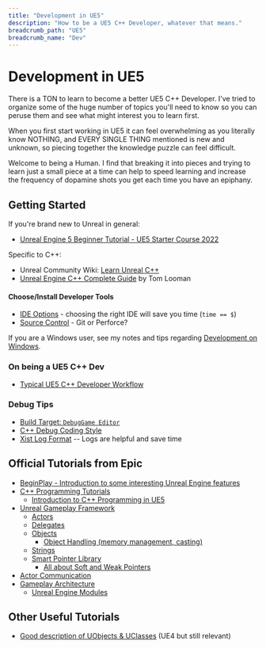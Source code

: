 ```yaml
---
title: "Development in UE5"
description: "How to be a UE5 C++ Developer, whatever that means."
breadcrumb_path: "UE5"
breadcrumb_name: "Dev"
---
```


# Development in UE5

There is a TON to learn to become a better UE5 C++ Developer.  I've tried to organize some of
the huge number of topics you'll need to know so you can peruse them and see what might
interest you to learn first.

When you first start working in UE5 it can feel overwhelming as you literally know NOTHING,
and EVERY SINGLE THING mentioned is new and unknown, so piecing together the knowledge
puzzle can feel difficult.

Welcome to being a Human.  I find that breaking it into pieces and trying to learn just a
small piece at a time can help to speed learning and increase the frequency of dopamine shots you get
each time you have an epiphany.


## Getting Started

If you're brand new to Unreal in general:

- [Unreal Engine 5 Beginner Tutorial - UE5 Starter Course 2022](https://www.youtube.com/watch?v=k-zMkzmduqI)

Specific to C++:

- Unreal Community Wiki: [Learn Unreal C++](https://unrealcommunity.wiki/unreal-cpp-d702003t)
- [Unreal Engine C++ Complete Guide](https://www.tomlooman.com/unreal-engine-cpp-guide/) by Tom Looman


#### Choose/Install Developer Tools

- [IDE Options](./IDE) - choosing the right IDE will save you time (`time == $`)
- [Source Control](./Source-Control) - Git or Perforce?

If you are a Windows user, see my notes and tips regarding
[Development on Windows](/Windows/).


### On being a UE5 C++ Dev

- [Typical UE5 C++ Developer Workflow](./Workflow)


### Debug Tips

- [Build Target: `DebugGame Editor`](./DebuggingTips#BuildTarget_DebugGame_Editor)
- [C++ Debug Coding Style](./DebuggingTips#CppCodingStyleDebugging)
- [Xist Log Format](./DebuggingTips#XistLogFormat) -- Logs are helpful and save time


## Official Tutorials from Epic

- [BeginPlay - Introduction to some interesting Unreal Engine features](https://dev.epicgames.com/community/learning/paths/0w/unreal-engine-beginplay)
- [C++ Programming Tutorials](https://docs.unrealengine.com/5.2/en-US/unreal-engine-cpp-programming-tutortials/)
  - [Introduction to C++ Programming in UE5](https://docs.unrealengine.com/5.2/en-US/programming-with-cplusplus-in-unreal-engine/)
- [Unreal Gameplay Framework](https://docs.unrealengine.com/5.2/en-US/gameplay-framework-in-unreal-engine/)
  - [Actors](https://docs.unrealengine.com/5.2/en-US/actors-in-unreal-engine/)
  - [Delegates](https://docs.unrealengine.com/5.2/en-US/delegates-and-lamba-functions-in-unreal-engine/)
  - [Objects](https://docs.unrealengine.com/5.2/en-US/objects-in-unreal-engine/)
      - [Object Handling (memory management, casting)](https://docs.unrealengine.com/5.2/en-US/unreal-object-handling-in-unreal-engine/)
  - [Strings](https://docs.unrealengine.com/5.2/en-US/string-handling-in-unreal-engine/)
  - [Smart Pointer Library](https://docs.unrealengine.com/5.2/en-US/smart-pointers-in-unreal-engine/)
    - [All about Soft and Weak Pointers](https://dev.epicgames.com/community/learning/tutorials/kx/all-about-soft-and-weak-pointers)
- [Actor Communication](https://docs.unrealengine.com/5.2/en-US/actor-communication-in-unreal-engine/)
- [Gameplay Architecture](https://docs.unrealengine.com/5.2/en-US/programming-with-cpp-in-unreal-engine/)
  - [Unreal Engine Modules](https://docs.unrealengine.com/5.2/en-US/unreal-engine-modules/)


## Other Useful Tutorials

- [Good description of UObjects & UClasses](https://1danielcoelho.github.io/unreal-engine-basics-base-classes/)
  (UE4 but still relevant)
